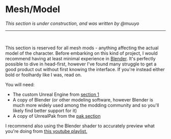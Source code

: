 # Mesh/Model
*This section is under construction, and was written by @muuyo*

<hr>
<br>

This section is reserved for all mesh mods - anything affecting the actual model of the character. Before embarking on this kind of project, I would recommend having at least minimal experience in [Blender](/tools/blender.md). It's perfectly possible to dive in head-first, however I've found many struggle to get a good product out without first knowing the interface.
If you're instead either bold or foolhardy like I was, read on.

You will need:
- The custom Unreal Engine from [section 1](ue4/getting-unreal.md)
- A copy of Blender (or other modeling software, however Blender is much more widely used among the modding community and so you'll likely find better support for it)
- A copy of UnrealPak from the [pak section](packing/pak-intro.md)

I recommend also using the Blender shader to accurately preview what you're doing from [this youtube playlist.](https://www.youtube.com/watch?v=a5Bz_3jZMBw&list=PLCkHUM_E60CSi1HowXR3v4uVWNqUDsl9l&index=7)